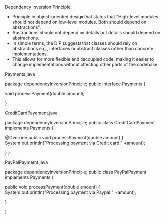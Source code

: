 Dependency Inversion Principle:

- Principle in object-oriented design that states that "High-level modules should not depend on low-level modules. Both should depend on abstractions".
- Abstractions should not depend on details but details should depend on abstractions.
- In simple terms, the DIP suggests that classes should rely on abstractions e.g., interfaces or abstract classes rather than concrete implementations.
- This allows for more flexible and decoupled code, making it easier to change implementations without affecting other parts of the codebase.

Payments.java


package dependencyInversionPrinciple;
public interface Payments {
  
  void processPayment(double amount);

}



CreditCardPayement.java


package dependencyInversionPrinciple;
public class CreditCardPayment implements Payments {

  @Override
    public void processPayment(double amount) {
		System.out.println("Processing payment via Credit card:" +amount);
		
}
}


PayPalPaymemt.java


package dependencyInversionPrinciple;
public class PayPalPayment implements Payments {

  public void processPayment(double amount) {
    System.out.println("Processing payment via Paypal:" +amount);

}

}


